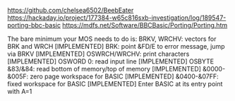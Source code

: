 https://github.com/chelsea6502/BeebEater
https://hackaday.io/project/177384-w65c816sxb-investigation/log/189547-porting-bbc-basic
https://mdfs.net/Software/BBCBasic/Porting/Porting.htm

The bare minimum your MOS needs to do is:
BRKV, WRCHV:    vectors for BRK and WRCH [IMPLEMENTED]
BRK:            point &FD/E to error message, jump via BRKV [IMPLEMENTED]
OSWRCH/WRCHV:   print characters [IMPLEMENTED]
OSWORD 0:       read input line [IMPLEMENTED]
OSBYTE &83/&84: read bottom of memory/top of memory [IMPLEMENTED]
&0000-&005F:    zero page workspace for BASIC [IMPLEMENTED]
&0400-&07FF:    fixed workspace for BASIC [IMPLEMENTED]
Enter BASIC at its entry point with A=1
